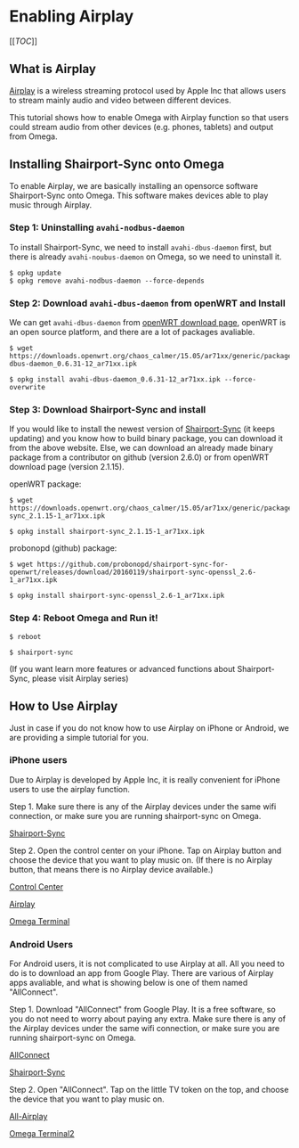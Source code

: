 # Enabling Airplay

[[_TOC_]]

[//]: # (What is Airplay)

## What is Airplay
[Airplay](https://en.wikipedia.org/wiki/AirPlay) is a wireless streaming protocol used by Apple Inc that allows users to stream mainly audio and video between different devices. 

This tutorial shows how to enable Omega with Airplay function so that users could stream audio from other devices (e.g. phones, tablets) and output from Omega.

[//]: # (Installing Shairport-Sync onto Omega)

## Installing Shairport-Sync onto Omega

To enable Airplay, we are basically installing an opensorce software Shairport-Sync onto Omega. This software makes devices able to play music through Airplay.

### Step 1: Uninstalling `avahi-nodbus-daemon`

To install Shairport-Sync, we need to install `avahi-dbus-daemon` first, but there is already `avahi-noubus-daemon` on Omega, so we need to uninstall it.

```
$ opkg update
$ opkg remove avahi-nodbus-daemon --force-depends
```

### Step 2: Download `avahi-dbus-daemon` from openWRT and Install

We can get `avahi-dbus-daemon` from [openWRT download page](https://downloads.openwrt.org/), openWRT is an open source platform, and there are a lot of packages avaliable.

```
$ wget https://downloads.openwrt.org/chaos_calmer/15.05/ar71xx/generic/packages/packages/avahi-dbus-daemon_0.6.31-12_ar71xx.ipk

$ opkg install avahi-dbus-daemon_0.6.31-12_ar71xx.ipk --force-overwrite
```

### Step 3: Download Shairport-Sync and install

If you would like to install the newest version of [Shairport-Sync](https://github.com/mikebrady/shairport-sync) (it keeps updating) and you know how to build binary package, you can download it from the above website. Else, we can download an already made binary package from a contributor on github (version 2.6.0) or from openWRT download page (version 2.1.15).

openWRT package:

``` 
$ wget https://downloads.openwrt.org/chaos_calmer/15.05/ar71xx/generic/packages/packages/shairport-sync_2.1.15-1_ar71xx.ipk

$ opkg install shairport-sync_2.1.15-1_ar71xx.ipk
```

probonopd (github) package:

```
$ wget https://github.com/probonopd/shairport-sync-for-openwrt/releases/download/20160119/shairport-sync-openssl_2.6-1_ar71xx.ipk

$ opkg install shairport-sync-openssl_2.6-1_ar71xx.ipk
```

### Step 4: Reboot Omega and Run it!

```
$ reboot

```
```
$ shairport-sync 
```

(If you want learn more features or advanced functions about Shairport-Sync, please visit Airplay series)

[//]: # (How To Use Airplay)

## How to Use Airplay

Just in case if you do not know how to use Airplay on iPhone or Android, we are providing a simple tutorial for you.

### iPhone users

Due to Airplay is developed by Apple Inc, it is really convenient for iPhone users to use the airplay function.

Step 1. Make sure there is any of the Airplay devices under the same wifi connection, or make sure you are running shairport-sync on Omega.

[Shairport-Sync](https://i.imgur.com/xvzfcCy.png)

Step 2. Open the control center on your iPhone. Tap on Airplay button and choose the device that you want to play music on. (If there is no Airplay button, that means there is no Airplay device available.)

[Control Center](https://i.imgur.com/GrILOWK.png)

[Airplay](https://i.imgur.com/H5c8vAA.png)

[Omega Terminal](http://imgur.com/mC6KgRo.jpg)

### Android Users

For Android users, it is not complicated to use Airplay at all. All you need to do is to download an app from Google Play. There are various of Airplay apps avaliable, and what is showing below is one of them named "AllConnect".

Step 1. Download "AllConnect" from Google Play. It is a free software, so you do not need to worry about paying any extra. Make sure there is any of the Airplay devices under the same wifi connection, or make sure you are running shairport-sync on Omega.

[AllConnect](https://i.imgur.com/h7QeVhb.png)

[Shairport-Sync](https://i.imgur.com/xvzfcCy.png)

Step 2. Open "AllConnect". Tap on the little TV token on the top, and choose the device that you want to play music on.

[All-Airplay](https://i.imgur.com/Joy8YwV.png)

[Omega Terminal2](https://i.imgur.com/LmQcA0j.png)